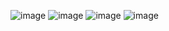 ![image](https://github.com/Selehattin/Organik-Ur-nler/assets/32058059/a4a4f29f-6c9a-4765-85eb-56dd779412d8)
![image](https://github.com/Selehattin/Organik-Ur-nler/assets/32058059/13500256-48a8-45b8-bcef-af4ed4663316)
![image](https://github.com/Selehattin/Organik-Ur-nler/assets/32058059/4d20735a-d266-440a-927d-55fea2c49187)
![image](https://github.com/Selehattin/Organik-Ur-nler/assets/32058059/8f29deb5-f00f-4e55-aeae-bf83a75b53b9)

